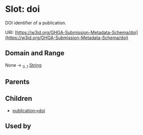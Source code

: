 
# Slot: doi


DOI identifier of a publication.

URI: [https://w3id.org/GHGA-Submission-Metadata-Schema/doi](https://w3id.org/GHGA-Submission-Metadata-Schema/doi)


## Domain and Range

None &#8594;  <sub>0..1</sub> [String](types/String.md)

## Parents


## Children

 *  [publication➞doi](publication_doi.md)

## Used by

